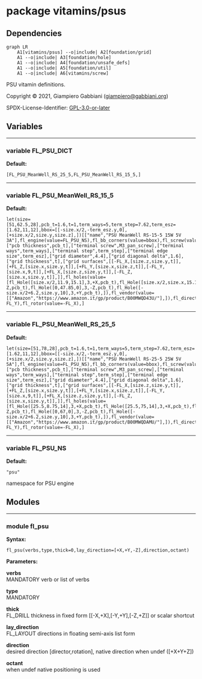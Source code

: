 # package vitamins/psus

## Dependencies

```mermaid
graph LR
    A1[vitamins/psus] --o|include| A2[foundation/grid]
    A1 --o|include| A3[foundation/hole]
    A1 --o|include| A4[foundation/unsafe_defs]
    A1 --o|include| A5[foundation/util]
    A1 --o|include| A6[vitamins/screw]
```

PSU vitamin definitions.

Copyright © 2021, Giampiero Gabbiani (giampiero@gabbiani.org)

SPDX-License-Identifier: [GPL-3.0-or-later](https://spdx.org/licenses/GPL-3.0-or-later.html)


## Variables

---

### variable FL_PSU_DICT

__Default:__

    [FL_PSU_MeanWell_RS_25_5,FL_PSU_MeanWell_RS_15_5,]

---

### variable FL_PSU_MeanWell_RS_15_5

__Default:__

    let(size=[51,62.5,28],pcb_t=1.6,t=1,term_ways=5,term_step=7.62,term_esz=[1.62,11,12],bbox=[[-size.x/2,-term_esz.y,0],[+size.x/2,size.y,size.z],])[["name","PSU MeanWell RS-15-5 15W 5V 3A"],fl_engine(value=FL_PSU_NS),fl_bb_corners(value=bbox),fl_screw(value=M3_cs_cap_screw),["pcb thickness",pcb_t],["terminal screw",M3_pan_screw],["terminal ways",term_ways],["terminal step",term_step],["terminal edge size",term_esz],["grid diameter",4.4],["grid diagonal delta",1.6],["grid thickness",t],["grid surfaces",[[-FL_X,[size.z,size.y,t]],[+FL_Z,[size.x,size.y,t]],[+FL_Y,[size.x,size.z,t]],[-FL_Y,[size.x,9,t]],[+FL_X,[size.z,size.y,t]],[-FL_Z,[size.x,size.y,t]],]],fl_holes(value=[fl_Hole([size.x/2,11.9,15.1],3,+X,pcb_t),fl_Hole([size.x/2,size.x,15.1],3,+X,pcb_t),fl_Hole([0,8.75,0],3,-Z,pcb_t),fl_Hole([0,47.85,0],3,-Z,pcb_t),fl_Hole([-size.x/2+6.2,size.y,10],3,+Y,pcb_t),]),fl_vendor(value=[["Amazon","https://www.amazon.it/gp/product/B00MWQD43U/"],]),fl_director(value=-FL_Y),fl_rotor(value=-FL_X),]

---

### variable FL_PSU_MeanWell_RS_25_5

__Default:__

    let(size=[51,78,28],pcb_t=1.6,t=1,term_ways=5,term_step=7.62,term_esz=[1.62,11,12],bbox=[[-size.x/2,-term_esz.y,0],[+size.x/2,size.y,size.z],])[["name","PSU MeanWell RS-25-5 25W 5V 5A"],fl_engine(value=FL_PSU_NS),fl_bb_corners(value=bbox),fl_screw(value=M3_cs_cap_screw),["pcb thickness",pcb_t],["terminal screw",M3_pan_screw],["terminal ways",term_ways],["terminal step",term_step],["terminal edge size",term_esz],["grid diameter",4.4],["grid diagonal delta",1.6],["grid thickness",t],["grid surfaces",[[-FL_X,[size.z,size.y,t]],[+FL_Z,[size.x,size.y,t]],[+FL_Y,[size.x,size.z,t]],[-FL_Y,[size.x,9,t]],[+FL_X,[size.z,size.y,t]],[-FL_Z,[size.x,size.y,t]],]],fl_holes(value=[fl_Hole([25.5,8.75,14],3,+X,pcb_t),fl_Hole([25.5,75,14],3,+X,pcb_t),fl_Hole([0,12,0],3,-Z,pcb_t),fl_Hole([0,67,0],3,-Z,pcb_t),fl_Hole([-size.x/2+6.2,size.y,10],3,+Y,pcb_t),]),fl_vendor(value=[["Amazon","https://www.amazon.it/gp/product/B00MWQDAMU/"],]),fl_director(value=-FL_Y),fl_rotor(value=-FL_X),]

---

### variable FL_PSU_NS

__Default:__

    "psu"

namespace for PSU engine

## Modules

---

### module fl_psu

__Syntax:__

    fl_psu(verbs,type,thick=0,lay_direction=[+X,+Y,-Z],direction,octant)

__Parameters:__

__verbs__  
MANDATORY verb or list of verbs

__type__  
MANDATORY

__thick__  
FL_DRILL thickness in fixed form [[-X,+X],[-Y,+Y],[-Z,+Z]] or scalar shortcut

__lay_direction__  
FL_LAYOUT directions in floating semi-axis list form

__direction__  
desired direction [director,rotation], native direction when undef ([+X+Y+Z])

__octant__  
when undef native positioning is used



